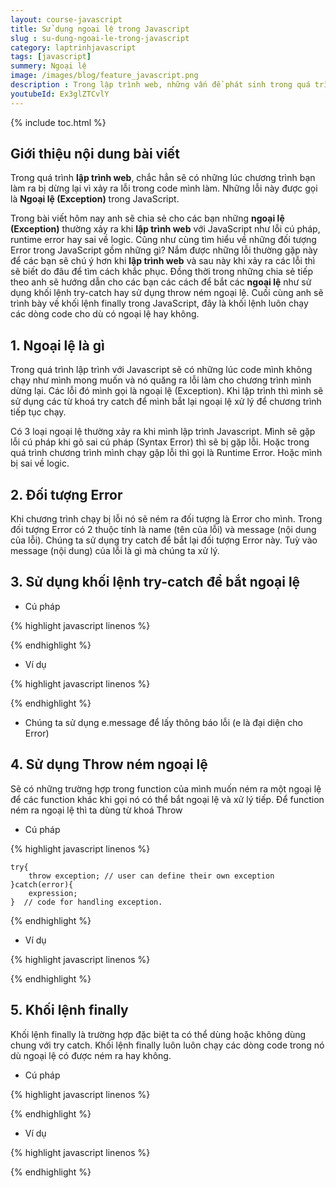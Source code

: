 ```yaml
---
layout: course-javascript
title: Sử dụng ngoại lệ trong Javascript  
slug : su-dung-ngoai-le-trong-javascript
category: laptrinhjavascript
tags: [javascript]
summery: Ngoại lệ   
image: /images/blog/feature_javascript.png
description : Trong lập trình web, những vấn đề phát sinh trong quá trình chương trình chạy thì được gọi là Ngoại lệ, Exception. Bài viết này sẽ giúp bạn hiểu rõ hơn về những ngoại lệ, Exception thường xảy ra trong lập trình web như lỗi cú pháp, runtime error hay sai về logic. Đồng thời cũng được tìm hiểu về những đối tượng Error trong JavaScript gồm những gì? Bên cạnh đó bài viết cũng hướng dẫn cho các bạn các cách để bắt các ngoại lệ như sử dụng khối lệnh try catch hay sử dụng throw ném ngoại lệ. Cuối cùng anh sẽ trình bày về khối lệnh finally trong JavaScript, đây là khối lệnh luôn chạy các dòng code cho dù có ngoại lệ hay không.
youtubeId: Ex3glZTCvlY
---
```


{% include toc.html %}

## **Giới thiệu nội dung bài viết**

Trong quá trình <b>lập trình web</b>, chắc hẳn sẽ có những lúc chương trình bạn làm ra bị dừng lại vì xảy ra lỗi trong code mình làm. Những lỗi này được gọi là <b>Ngoại lệ (Exception)</b> trong JavaScript. 

Trong bài viết hôm nay anh sẽ chia sẻ cho các bạn những <b>ngoại lệ (Exception)</b> thường xảy ra khi <b>lập trình web</b> với JavaScript như lỗi cú pháp, runtime error hay sai về logic. Cũng như cùng tìm hiểu về những đối tượng Error trong JavaScript gồm những gì? Nắm được những lỗi thường gặp này để các bạn sẽ chú ý hơn khi <b>lập trình web</b> và sau này khi xảy ra các lỗi thì sẽ biết do đâu để tìm cách khắc phục. Đồng thời trong những chia sẻ tiếp theo anh sẽ hướng dẫn cho các bạn các cách để bắt các <b>ngoại lệ</b> như sử dụng khối lệnh try-catch hay sử dụng throw ném ngoại lệ. Cuối cùng anh sẽ trình bày về khối lệnh finally trong JavaScript, đây là khối lệnh luôn chạy các dòng code cho dù có ngoại lệ hay không.


## **1. Ngoại lệ là gì**

Trong quá trình lập trình với Javascript sẽ có những lúc code mình không chạy như mình mong muốn và nó quăng ra lỗi làm cho chương trình mình dừng lại. Các lỗi đó mình gọi là ngoại lệ (Exception). Khi lập trình thì mình sẽ sử dụng các từ khoá try catch để mình bắt lại ngoại lệ xử lý để chương trình tiếp tục chạy.

Có 3 loại ngoại lệ thường xảy ra khi mình lập trình Javascript. Mình sẽ gặp lỗi cú pháp khi gõ sai cú pháp (Syntax Error) thì sẽ bị gặp lỗi. Hoặc trong quá trình chương trình mình chạy gặp lỗi thì gọi là Runtime Error. Hoặc mình bị sai về logic.

## **2. Đối tượng Error**

Khi chương trình chạy bị lỗi nó sẽ ném ra đối tượng là Error cho mình. Trong đối tượng Error có 2 thuộc tính là name (tên của lỗi) và message (nội dung của lỗi). Chúng ta sử dụng try catch để bắt lại đối tượng Error này. Tuỳ vào message (nội dung) của lỗi là gì mà chúng ta xử lý.

## **3. Sử dụng khối lệnh try-catch để bắt ngoại lệ**

- Cú pháp


{% highlight javascript  linenos %}

<script>

    try{  
        code chương trình; 
    } //code to be written.  
    catch(error){  
       bắt lỗi và xử lý lỗi nếu có khi chạy code chương trình; 
    } // code for handling the error

</script>

{% endhighlight %}

- Ví dụ

{% highlight javascript  linenos %}

<script>
try{
    var a= ["34","32","5","31","24","44","67"]; //a is an array
    document.write(a);    // displays elements of a
    document.write(b); //b is undefined but still trying to fetch its value. Thus catch block will be invoked
}catch(e){
    alert("There is error which shows "+e.message); //Handling error
}
</script>
{% endhighlight %}

- Chúng ta sử dụng e.message để lấy thông báo lỗi (e là đại diện cho Error)

## **4. Sử dụng Throw ném ngoại lệ**

Sẽ có những trường hợp trong function của mình muốn ném ra một ngoại lệ để các function khác khi gọi nó có thể bắt ngoại lệ và xử lý tiếp. Để function ném ra ngoại lệ thì ta dùng từ khoá Throw

- Cú pháp

{% highlight javascript  linenos %}

    try{  
        throw exception; // user can define their own exception  
    }catch(error){  
        expression; 
    }  // code for handling exception.
{% endhighlight %}

- Ví dụ

{% highlight javascript  linenos %}

<script>  
try {  
   throw new Error('This is the throw keyword'); //user-defined throw statement.  
}  
catch (e) {  
  document.write(e.message); // This will generate an error message  
}  
</script>

{% endhighlight %}

## **5. Khối lệnh finally**

Khối lệnh finally là trường hợp đặc biệt ta có thể dùng hoặc không dùng chung với try catch. Khối lệnh finally luôn luôn chạy các dòng code trong nó dù ngoại lệ có được ném ra hay không.

- Cú pháp

{% highlight javascript  linenos %}

<script>  

    try{  
        expression;  
    }  
    catch(error){  
         expression;  
    }  
    finally{  
        expression; 
    } //Executable code  
</script>

{% endhighlight %}

- Ví dụ 

{% highlight javascript  linenos %}
<script>  
    try{  
        var a=2;  
        if(a==2)  
        document.write("ok");  
    } catch(Error){  
        document.write("Error found"+e.message);  
    }  finally{  
        document.write("Value of a is 2 ");  
    }  
</script>

{% endhighlight %}










